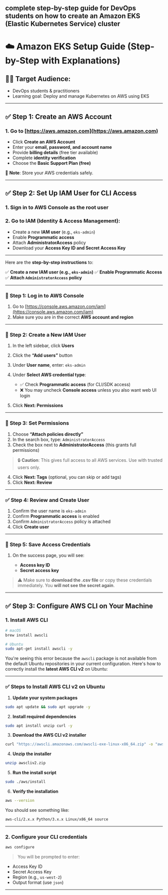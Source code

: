 **complete step-by-step guide for DevOps students** on how to **create an Amazon EKS (Elastic Kubernetes Service) cluster**
---

# ☁️ **Amazon EKS Setup Guide (Step-by-Step with Explanations)**

## 🧑‍🏫 Target Audience:

* DevOps students & practitioners
* Learning goal: Deploy and manage Kubernetes on AWS using EKS

---

## ✅ Step 1: Create an AWS Account

### 1. Go to [https://aws.amazon.com](https://aws.amazon.com)

* Click **Create an AWS Account**
* Enter your **email, password, and account name**
* Provide **billing details** (free tier available)
* Complete **identity verification**
* Choose the **Basic Support Plan (free)**

🔐 **Note**: Store your AWS credentials safely.

---

## ✅ Step 2: Set Up IAM User for CLI Access

### 1. Sign in to AWS Console as the root user

### 2. Go to **IAM (Identity & Access Management)**:

* Create a new **IAM user** (e.g., `eks-admin`)
* Enable **Programmatic access**
* Attach **AdministratorAccess** policy
* Download your **Access Key ID and Secret Access Key**

---
Here are the **step-by-step instructions** to:

✅ **Create a new IAM user (e.g., `eks-admin`)**
✅ **Enable Programmatic Access**
✅ **Attach `AdministratorAccess` policy**

---

### 🔐 Step 1: Log in to AWS Console

1. Go to [https://console.aws.amazon.com/iam](https://console.aws.amazon.com/iam)
2. Make sure you are in the correct **AWS account and region**

---

### 👤 Step 2: Create a New IAM User

1. In the left sidebar, click **Users**
2. Click the **“Add users”** button
3. Under **User name**, enter: `eks-admin`
4. Under **Select AWS credential type**:

   * ✅ Check **Programmatic access** (for CLI/SDK access)
   * ❌ You may uncheck **Console access** unless you also want web UI login
5. Click **Next: Permissions**

---

### 🔐 Step 3: Set Permissions

1. Choose **“Attach policies directly”**
2. In the search box, type: `AdministratorAccess`
3. Check the box next to **AdministratorAccess** (this grants full permissions)

> 🔒 **Caution**: This gives full access to all AWS services. Use with trusted users only.

4. Click **Next: Tags** (optional, you can skip or add tags)
5. Click **Next: Review**

---

### ✅ Step 4: Review and Create User

1. Confirm the user name is `eks-admin`
2. Confirm **Programmatic access** is enabled
3. Confirm `AdministratorAccess` policy is attached
4. Click **Create user**

---

### 📄 Step 5: Save Access Credentials

1. On the success page, you will see:

   * **Access key ID**
   * **Secret access key**

> ⚠️ Make sure to **download the .csv file** or copy these credentials immediately. You **will not see the secret again**.

---
## ✅ Step 3: Configure AWS CLI on Your Machine

### 1. Install AWS CLI

```bash
# macOS
brew install awscli

# Ubuntu
sudo apt-get install awscli -y
```
You're seeing this error because the `awscli` package is not available from the default Ubuntu repositories in your current configuration. Here's how to correctly install the **latest AWS CLI v2** on Ubuntu:

---

### ✅ **Steps to Install AWS CLI v2 on Ubuntu**

1. **Update your system packages**

```bash
sudo apt update && sudo apt upgrade -y
```

2. **Install required dependencies**

```bash
sudo apt install unzip curl -y
```

3. **Download the AWS CLI v2 installer**

```bash
curl "https://awscli.amazonaws.com/awscli-exe-linux-x86_64.zip" -o "awscliv2.zip"
```

4. **Unzip the installer**

```bash
unzip awscliv2.zip
```

5. **Run the install script**

```bash
sudo ./aws/install
```

6. **Verify the installation**

```bash
aws --version
```

You should see something like:

```bash
aws-cli/2.x.x Python/3.x.x Linux/x86_64 source
```

---



### 2. Configure your CLI credentials

```bash
aws configure
```

> You will be prompted to enter:

* Access Key ID
* Secret Access Key
* Region (e.g., `us-west-2`)
* Output format (use `json`)

---
